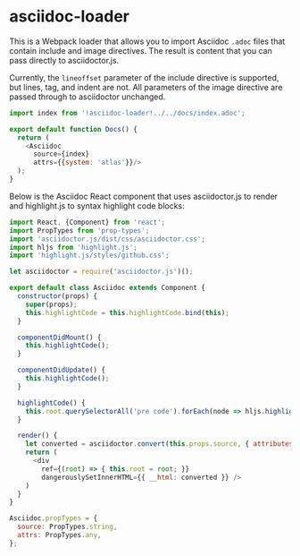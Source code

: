 # asciidoc-loader

This is a Webpack loader that allows you to import Asciidoc `.adoc` files that
contain include and image directives. The result is content that you can pass
directly to asciidoctor.js.

Currently, the `lineoffset` parameter of the include directive is supported, but
lines, tag, and indent are not. All parameters of the image directive are passed
through to asciidoctor unchanged.

```javascript
import index from '!asciidoc-loader!../../docs/index.adoc';

export default function Docs() {
  return (
    <Asciidoc
      source={index}
      attrs={{system: 'atlas'}}/>
  );
}
```

Below is the Asciidoc React component that uses asciidoctor.js to render and
highlight.js to syntax highlight code blocks:

```javascript
import React, {Component} from 'react';
import PropTypes from 'prop-types';
import 'asciidoctor.js/dist/css/asciidoctor.css';
import hljs from 'highlight.js';
import 'highlight.js/styles/github.css';

let asciidoctor = require('asciidoctor.js')();

export default class Asciidoc extends Component {
  constructor(props) {
    super(props);
    this.highlightCode = this.highlightCode.bind(this);
  }

  componentDidMount() {
    this.highlightCode();
  }

  componentDidUpdate() {
    this.highlightCode();
  }

  highlightCode() {
    this.root.querySelectorAll('pre code').forEach(node => hljs.highlightBlock(node));
  }

  render() {
    let converted = asciidoctor.convert(this.props.source, { attributes: this.props.attrs, safe: 'safe'});
    return (
      <div
        ref={(root) => { this.root = root; }}
        dangerouslySetInnerHTML={{ __html: converted }} />
    )
  }
}

Asciidoc.propTypes = {
  source: PropTypes.string,
  attrs: PropTypes.any,
};
```

